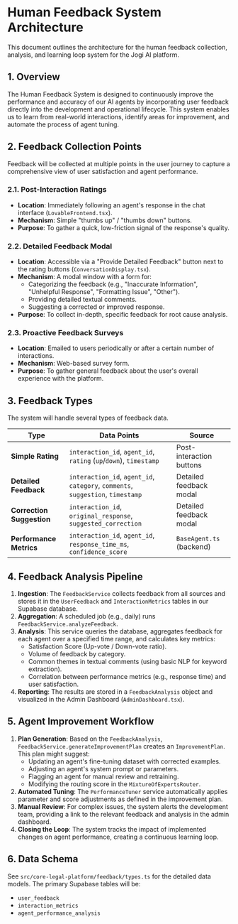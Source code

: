 # Human Feedback System Architecture

This document outlines the architecture for the human feedback collection, analysis, and learning loop system for the Jogi AI platform.

## 1. Overview

The Human Feedback System is designed to continuously improve the performance and accuracy of our AI agents by incorporating user feedback directly into the development and operational lifecycle. This system enables us to learn from real-world interactions, identify areas for improvement, and automate the process of agent tuning.

## 2. Feedback Collection Points

Feedback will be collected at multiple points in the user journey to capture a comprehensive view of user satisfaction and agent performance.

### 2.1. Post-Interaction Ratings

-   **Location**: Immediately following an agent's response in the chat interface (`LovableFrontend.tsx`).
-   **Mechanism**: Simple "thumbs up" / "thumbs down" buttons.
-   **Purpose**: To gather a quick, low-friction signal of the response's quality.

### 2.2. Detailed Feedback Modal

-   **Location**: Accessible via a "Provide Detailed Feedback" button next to the rating buttons (`ConversationDisplay.tsx`).
-   **Mechanism**: A modal window with a form for:
    -   Categorizing the feedback (e.g., "Inaccurate Information", "Unhelpful Response", "Formatting Issue", "Other").
    -   Providing detailed textual comments.
    -   Suggesting a corrected or improved response.
-   **Purpose**: To collect in-depth, specific feedback for root cause analysis.

### 2.3. Proactive Feedback Surveys

-   **Location**: Emailed to users periodically or after a certain number of interactions.
-   **Mechanism**: Web-based survey form.
-   **Purpose**: To gather general feedback about the user's overall experience with the platform.

## 3. Feedback Types

The system will handle several types of feedback data.

| Type                      | Data Points                                                                 | Source                       |
| ------------------------- | --------------------------------------------------------------------------- | ---------------------------- |
| **Simple Rating**         | `interaction_id`, `agent_id`, `rating` (`up`/`down`), `timestamp`           | Post-interaction buttons     |
| **Detailed Feedback**     | `interaction_id`, `agent_id`, `category`, `comments`, `suggestion`, `timestamp` | Detailed feedback modal      |
| **Correction Suggestion** | `interaction_id`, `original_response`, `suggested_correction`             | Detailed feedback modal      |
| **Performance Metrics**   | `interaction_id`, `agent_id`, `response_time_ms`, `confidence_score`      | `BaseAgent.ts` (backend)     |

## 4. Feedback Analysis Pipeline

1.  **Ingestion**: The `FeedbackService` collects feedback from all sources and stores it in the `UserFeedback` and `InteractionMetrics` tables in our Supabase database.
2.  **Aggregation**: A scheduled job (e.g., daily) runs `FeedbackService.analyzeFeedback`.
3.  **Analysis**: This service queries the database, aggregates feedback for each agent over a specified time range, and calculates key metrics:
    -   Satisfaction Score (Up-vote / Down-vote ratio).
    -   Volume of feedback by category.
    -   Common themes in textual comments (using basic NLP for keyword extraction).
    -   Correlation between performance metrics (e.g., response time) and user satisfaction.
4.  **Reporting**: The results are stored in a `FeedbackAnalysis` object and visualized in the Admin Dashboard (`AdminDashboard.tsx`).

## 5. Agent Improvement Workflow

1.  **Plan Generation**: Based on the `FeedbackAnalysis`, `FeedbackService.generateImprovementPlan` creates an `ImprovementPlan`. This plan might suggest:
    -   Updating an agent's fine-tuning dataset with corrected examples.
    -   Adjusting an agent's system prompt or parameters.
    -   Flagging an agent for manual review and retraining.
    -   Modifying the routing score in the `MixtureOfExpertsRouter`.
2.  **Automated Tuning**: The `PerformanceTuner` service automatically applies parameter and score adjustments as defined in the improvement plan.
3.  **Manual Review**: For complex issues, the system alerts the development team, providing a link to the relevant feedback and analysis in the admin dashboard.
4.  **Closing the Loop**: The system tracks the impact of implemented changes on agent performance, creating a continuous learning loop.

## 6. Data Schema

See `src/core-legal-platform/feedback/types.ts` for the detailed data models. The primary Supabase tables will be:
-   `user_feedback`
-   `interaction_metrics`
-   `agent_performance_analysis` 